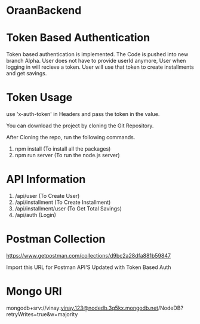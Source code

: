 # OraanBackend

# Token Based Authentication
Token based authentication is implemented. The Code is pushed into new branch Alpha. 
User does not have to provide userId anymore, User when logging in will recieve a token.
User will use that token to create installments and get savings.

# Token Usage
use 'x-auth-token' in Headers and pass the token in the value.


You can download the project by cloning the Git Repository.

After Cloning the repo, run the following commands.

1. npm install (To install all the packages)
2. npm run server (To run the node.js server)

# API Information
1. /api/user (To Create User)
2. /api/installment (To Create Installment)
3. /api/installment/user (To Get Total Savings)
4. /api/auth (Login)

# Postman Collection
https://www.getpostman.com/collections/d9bc2a28dfa881b59847

Import this URL for Postman API'S
Updated with Token Based Auth


# Mongo URI

mongodb+srv://vinay:vinay.123@nodedb.3q5kx.mongodb.net/NodeDB?retryWrites=true&w=majority
